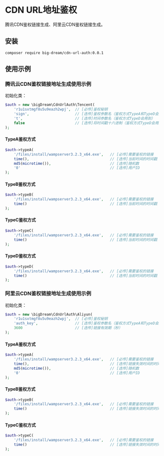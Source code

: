 # CDN URL地址鉴权

腾讯CDN鉴权链接生成、阿里云CDN鉴权链接生成。

## 安装
```
composer require big-dream/cdn-url-auth:0.0.1
```

## 使用示例

### 腾讯云CDN鉴权链接地址生成使用示例

初始化类：
```php
$auth = new \bigDream\CdnUrlAuth\Tencent(
    'r1u1sxtmgf8u5u9eazh2wpj',  // [必传]鉴权秘钥
    'sign',                     // [选传]鉴权参数名（鉴权方式TypeA和TypeD会用到）
    't',                        // [选传]时间参数名（鉴权方式TypeD会用到）
    false                       // [选传]将时间戳十六进制（鉴权方式TypeD会用到）
);
```

#### TypeA鉴权方式

```php
$auth->typeA(
    '/files/install/wampserver3.2.3_x64.exe',   // [必传]需要鉴权的链接
    time(),                                     // [选传]当前时间的时间戳
    md5(microtime()),                           // [选传]随机数
    '0'                                         // [选传]用户ID 
);
```

#### TypeB鉴权方式

```php
$auth->typeB(
    '/files/install/wampserver3.2.3_x64.exe',   // [必传]需要鉴权的链接
    time()                                      // [选传]当前时间的时间戳
);
```

#### TypeC鉴权方式

```php
$auth->typeC(
    '/files/install/wampserver3.2.3_x64.exe',   // [必传]需要鉴权的链接
    time()                                      // [选传]当前时间的时间戳
);
```

#### TypeD鉴权方式

```php
$auth->typeD(
    '/files/install/wampserver3.2.3_x64.exe',   // [必传]需要鉴权的链接
    time()                                      // [选传]当前时间的时间戳
);
```

### 阿里云CDN鉴权链接地址生成使用示例

初始化类：
```php
$auth = new \bigDream\CdnUrlAuth\Aliyun(
    'r1u1sxtmgf8u5u9eazh2wpj',  // [必传]鉴权秘钥
    'auth_key',                 // [选传]鉴权参数名（鉴权方式TypeA和TypeD会用到）
    3600                        // [选传]链接有效期（秒）
);
```

#### TypeA鉴权方式

```php
$auth->typeA(
    '/files/install/wampserver3.2.3_x64.exe',   // [必传]需要鉴权的链接
    time(),                                     // [选传]链接失效时间的时间戳
    md5(microtime()),                           // [选传]随机数
    '0'                                         // [选传]用户ID 
);
```

#### TypeB鉴权方式

```php
$auth->typeB(
    '/files/install/wampserver3.2.3_x64.exe',   // [必传]需要鉴权的链接
    time()                                      // [选传]链接失效时间的时间戳
);
```

#### TypeC鉴权方式

```php
$auth->typeC(
    '/files/install/wampserver3.2.3_x64.exe',   // [必传]需要鉴权的链接
    time()                                      // [选传]链接失效时间的时间戳
);
```